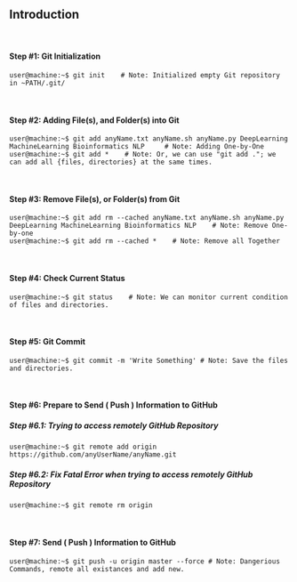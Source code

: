## Introduction

&nbsp;
&nbsp;

#### Step #1: Git Initialization
```console
user@machine:~$ git init    # Note: Initialized empty Git repository in ~PATH/.git/
```

&nbsp;
&nbsp;

#### Step #2: Adding File(s), and Folder(s) into Git
```console
user@machine:~$ git add anyName.txt anyName.sh anyName.py DeepLearning MachineLearning Bioinformatics NLP     # Note: Adding One-by-One
user@machine:~$ git add *    # Note: Or, we can use "git add ."; we can add all {files, directories} at the same times.
```

&nbsp;
&nbsp;

#### Step #3: Remove File(s), or Folder(s) from Git
```console
user@machine:~$ git add rm --cached anyName.txt anyName.sh anyName.py DeepLearning MachineLearning Bioinformatics NLP    # Note: Remove One-by-one
user@machine:~$ git add rm --cached *    # Note: Remove all Together
```

&nbsp;
&nbsp;

####  Step #4: Check Current Status
```console
user@machine:~$ git status    # Note: We can monitor current condition of files and directories.
```

&nbsp;
&nbsp;

####  Step #5: Git Commit
```console
user@machine:~$ git commit -m 'Write Something' # Note: Save the files and directories.
```

&nbsp;
&nbsp;

####  Step #6: Prepare to Send ( Push ) Information to GitHub

##### Step #6.1: Trying to access remotely GitHub Repository
```console
user@machine:~$ git remote add origin https://github.com/anyUserName/anyName.git
```

##### Step #6.2: Fix Fatal Error when trying to access remotely GitHub Repository
```console
user@machine:~$ git remote rm origin
```

&nbsp;
&nbsp;

####  Step #7: Send ( Push ) Information to GitHub
```console
user@machine:~$ git push -u origin master --force # Note: Dangerious Commands, remote all existances and add new.
```
